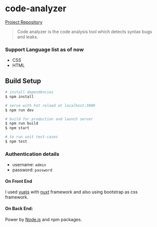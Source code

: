 # code-analyzer

[Project Repository](https://github.com/suvradip/code-analyze)

> Code analyzer is the code analysis tool which detects syntax bugs and leaks.

### Support Language list as of now

-  CSS
-  HTML

## Build Setup

```bash
# install dependencies
$ npm install

# serve with hot reload at localhost:3000
$ npm run dev

# build for production and launch server
$ npm run build
$ npm start

# to run unit test-cases
$ npm test

```

### Authentication details

-  username: `admin`
-  password: `password`

#### On Front End

I used [vuejs](https://vuejs.org/) with [nuxt](https://nuxtjs.org/) framework and also using bootstrap as css framework.

#### On Back End:

Power by [Node.js](https://nodejs.org/en/about/) and npm packages.
